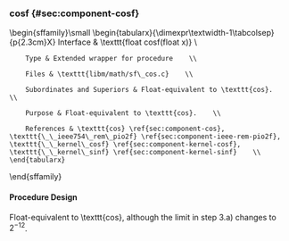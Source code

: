 ### cosf {#sec:component-cosf}

\begin{sffamily}\small
	\begin{tabularx}{\dimexpr\textwidth-1\tabcolsep}{p{2.3cm}X}
		Interface       & \texttt{float cosf(float x)} \\ 
		
		Type & Extended wrapper for procedure    \\ 
		
		Files & \texttt{libm/math/sf\_cos.c}    \\ 
		
		Subordinates and Superiors & Float-equivalent to \texttt{cos}.    \\ 
		
		Purpose & Float-equivalent to \texttt{cos}.    \\ 
		
		References & \texttt{cos} \ref{sec:component-cos}, \texttt{\_\_ieee754\_rem\_pio2f} \ref{sec:component-ieee-rem-pio2f}, \texttt{\_\_kernel\_cosf} \ref{sec:component-kernel-cosf}, \texttt{\_\_kernel\_sinf} \ref{sec:component-kernel-sinf}    \\ 
	\end{tabularx}
\end{sffamily}

#### Procedure Design

Float-equivalent to \texttt{cos}, although the limit in step 3.a) changes to $2^{-12}$.